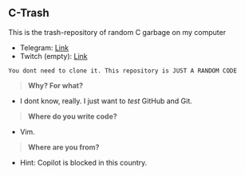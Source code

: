 ## C-Trash

This is the trash-repository of random C garbage on my computer

- Telegram: [Link](https://t.me/gnulinuh)
- Twitch (empty): [Link](https://twitch.tv/owoppenheimer)

`You dont need to clone it. This repository is JUST A RANDOM CODE`

> **Why? For what?**

- I dont know, really. I just want to *test* GitHub and Git.

> **Where do you write code?**

- Vim.

> **Where are you from?**

- Hint: Copilot is blocked in this country.

